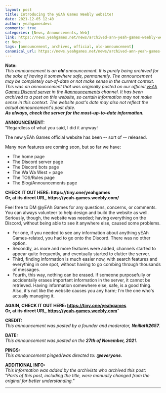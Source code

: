 ```yaml
---
layout: post
title: Introducing the yEAh Games Weebly website!
date: 2021-12-05 12:40
author: yeahgamesdevs
comments: true
categories: [News, Announcements, Web]
link: https://news.yeahgames.net/news/archived-ann-yeah-games-weebly-website/
c: News
tags: [announcement, archives, official, old-announcement]
canonical_url: https://news.yeahgames.net/news/archived-ann-yeah-games-weebly-website/
---
```

<!-- wp:paragraph -->
<p><strong>Note:</strong><br><em>This announcement is an <strong>old</strong> announcement. It is purely being archived for the sake of having it somewhere safe, permanently. The announcement may be completely out-of-date or not make sense in the current context. </em><br><em>This was an announcement that was originally posted on our official <a href="https://yeaharchives.wordpress.com/discord-about/">yEAh Games Discord server</a> in the <a href="https://discord.com/channels/887052880782176266/887066216093605910">#announcements</a> channel.</em> <em>It has been archived to a post on this website, so certain information may not make sense in this context.</em> <em>The website post's date may also not reflect the actual announcement's post date.</em><br><em><strong>As always, check the server for the most-up-to-date information.</strong></em></p>
<!-- /wp:paragraph -->

<!-- wp:paragraph -->
<p><strong>ANNOUNCEMENT:</strong><br>"Regardless of what you said, I did it anyway!</p>
<!-- /wp:paragraph -->

<!-- wp:paragraph -->
<p>The new yEAh Games official website has been -- sort of -- released.</p>
<!-- /wp:paragraph -->

<!-- wp:paragraph -->
<p>Many new features are coming soon, but so far we have:</p>
<!-- /wp:paragraph -->

<!-- wp:list -->
<ul><li>The home page</li><li>The Discord server page</li><li>The Discord bots page</li><li>The Wa Wa West + page</li><li>The TOS/Rules page</li><li>The Blog/Announcements page</li></ul>
<!-- /wp:list -->

<!-- wp:paragraph -->
<p><strong>CHECK IT OUT HERE: https://tiny.one/yeahgames</strong><br><strong>Or, at its direct URL, https://yeah-games.weebly.com/</strong></p>
<!-- /wp:paragraph -->

<!-- wp:paragraph -->
<p>Feel free to DM @yEAh Games for any questions, concerns, or comments. You can always volunteer to help design and build the website as well.<br>Seriously, though, the website was needed; having everything on the Discord, without being able to see it anywhere else, caused some problems.</p>
<!-- /wp:paragraph -->

<!-- wp:list -->
<ul><li>For one, if you needed to see any information about anything yEAh Games-related, you had to go onto the Discord. There was no other option.</li><li>Secondly, as more and more features were added, channels started to appear quite frequently, and eventually started to clutter the server.</li><li>Third, finding information is much easier now, with search features and everything in one spot, without having to go combing through thousands of messages.</li><li>Fourth, this way, nothing can be erased. If someone purposefully or accidentally erases important information in the server, it cannot be retrieved. Having information somewhere else, safe, is a good thing.<br>Also, it's not like the website causes you any harm; I'm the one who's actually managing it.</li></ul>
<!-- /wp:list -->

<!-- wp:paragraph -->
<p><strong>AGAIN, CHECK IT OUT HERE: <a href="https://tiny.one/yeahgames">https://tiny.one/yeahgames</a></strong><br><strong>Or, at its direct URL, <a href="https://yeah-games.weebly.com">https://yeah-games.weebly.com</a></strong>"</p>
<!-- /wp:paragraph -->

<!-- wp:paragraph -->
<p><strong>CREDIT:</strong><br><em>This announcement was posted by a founder and moderator, </em><strong><em>Nnillat</em></strong><em><strong>#2657</strong></em>.</p>
<!-- /wp:paragraph -->

<!-- wp:paragraph -->
<p><strong>DATE:</strong><br><em>This announcement was posted on the <strong>27th of November, 202</strong>1.</em></p>
<!-- /wp:paragraph -->

<!-- wp:paragraph -->
<p><strong>PINGS:</strong><br><em>This announcement pinged/was directed to: <strong>@everyone</strong></em>.</p>
<!-- /wp:paragraph -->

<!-- wp:paragraph -->
<p><strong>ADDITIONAL INFO:</strong><br><em>This information was added by the archivists who archived this post</em>:<br>"<em>Parts of this post, including the title, were manually changed from the original for better understanding.</em>"</p>
<!-- /wp:paragraph -->

<!-- wp:separator -->
<hr class="wp-block-separator has-alpha-channel-opacity" />
<!-- /wp:separator -->
